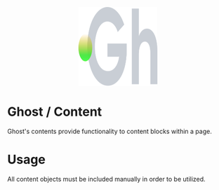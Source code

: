 <p align="center">
  <img width="180" height="180" src="https://github.com/terrainagency/ghost/blob/main/assets/logo.svg" alt="Ghost: Agnostic GSAP and Tailwind Framework">
</p>

# Ghost / Content
Ghost's contents provide functionality to content blocks within a page. 

# Usage
All content objects must be included manually in order to be utilized. 



